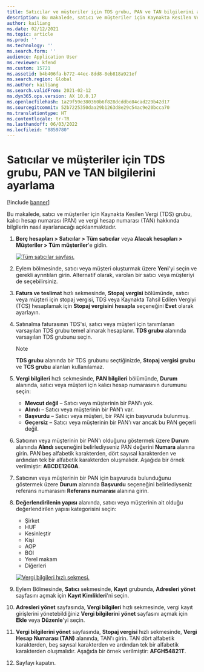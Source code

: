 ```yaml
---
title: Satıcılar ve müşteriler için TDS grubu, PAN ve TAN bilgilerini ayarlama
description: Bu makalede, satıcı ve müşteriler için Kaynakta Kesilen Vergi (TDS) grubu, kalıcı hesap numarası (PAN) ve vergi hesap numarası (TAN) hakkında bilgilerin nasıl ayarlanacağı açıklanmaktadır.
author: kailiang
ms.date: 02/12/2021
ms.topic: article
ms.prod: ''
ms.technology: ''
ms.search.form: ''
audience: Application User
ms.reviewer: kfend
ms.custom: 15721
ms.assetid: b4b406fa-b772-44ec-8dd8-8eb818a921ef
ms.search.region: Global
ms.author: kailiang
ms.search.validFrom: 2021-02-12
ms.dyn365.ops.version: AX 10.0.17
ms.openlocfilehash: 1a29f59e380360b6f828dcddbe84cad229b42d17
ms.sourcegitcommit: 52b7225350daa29b1263d8e29c54ac9e20bcca70
ms.translationtype: HT
ms.contentlocale: tr-TR
ms.lasthandoff: 06/03/2022
ms.locfileid: "8859780"
---
```

# <a name="tds-group-pan-and-tan-information-setup-for-vendors-and-customers"></a>Satıcılar ve müşteriler için TDS grubu, PAN ve TAN bilgilerini ayarlama

[!include [banner](../includes/banner.md)]

Bu makalede, satıcı ve müşteriler için Kaynakta Kesilen Vergi (TDS) grubu, kalıcı hesap numarası (PAN) ve vergi hesap numarası (TAN) hakkında bilgilerin nasıl ayarlanacağı açıklanmaktadır.

1. **Borç hesapları \> Satıcılar \> Tüm satıcılar** veya **Alacak hesapları \> Müşteriler \> Tüm müşteriler**'e gidin.

    [![Tüm satıcılar sayfası.](./media/apac-ind-TDS-55.png)](./media/apac-ind-TDS-55.png)

2. Eylem bölmesinde, satıcı veya müşteri oluşturmak üzere **Yeni**'yi seçin ve gerekli ayrıntıları girin. Alternatif olarak, varolan bir satıcı veya müşteriyi de seçebilirsiniz.
3. **Fatura ve teslimat** hızlı sekmesinde, **Stopaj vergisi** bölümünde, satıcı veya müşteri için stopaj vergisi, TDS veya Kaynakta Tahsil Edilen Vergiyi (TCS) hesaplamak için **Stopaj vergisini hesapla** seçeneğini **Evet** olarak ayarlayın.
4. Satınalma faturasının TDS'si, satıcı veya müşteri için tanımlanan varsayılan TDS grubu temel alınarak hesaplanır. **TDS grubu** alanında varsayılan TDS grubunu seçin.

    > [!NOTE]
    > **TDS grubu** alanında bir TDS grubunu seçtiğinizde, **Stopaj vergisi grubu** ve **TCS grubu** alanları kullanılamaz.

5. **Vergi bilgileri** hızlı sekmesinde, **PAN bilgileri** bölümünde, **Durum** alanında, satıcı veya müşteri için kalıcı hesap numarasının durumunu seçin:

    - **Mevcut değil** – Satıcı veya müşterinin bir PAN'ı yok.
    - **Alındı** – Satıcı veya müşterinin bir PAN'ı var.
    - **Başvurdu** – Satıcı veya müşteri, bir PAN için başvuruda bulunmuş.
    - **Geçersiz** – Satıcı veya müşterinin bir PAN'ı var ancak bu PAN geçerli değil.

6. Satıcının veya müşterinin bir PAN'ı olduğunu göstermek üzere **Durum** alanında **Alındı** seçeneğini belirlediyseniz PAN değerini **Numara** alanına girin. PAN beş alfabetik karakterden, dört sayısal karakterden ve ardından tek bir alfabetik karakterden oluşmalıdır. Aşağıda bir örnek verilmiştir: **ABCDE1260A**.
7. Satıcının veya müşterinin bir PAN için başvuruda bulunduğunu göstermek üzere **Durum** alanında **Başvurdu** seçeneğini belirlediyseniz referans numarasını **Referans numarası** alanına girin.
8. **Değerlendirilenin yapısı** alanında, satıcı veya müşterinin ait olduğu değerlendirilen yapısı kategorisini seçin:

    - Şirket
    - HUF
    - Kesinleştir
    - Kişi
    - AOP
    - BOI
    - Yerel makam
    - Diğerleri

    [![Vergi bilgileri hızlı sekmesi.](./media/apac-ind-TDS-56.png)](./media/apac-ind-TDS-56.png)

9. Eylem Bölmesinde, **Satıcı** sekmesinde, **Kayıt** grubunda, **Adresleri yönet** sayfasını açmak için **Kayıt Kimlikleri**'ni seçin.
10. **Adresleri yönet** sayfasında, **Vergi bilgileri** hızlı sekmesinde, vergi kayıt girişlerini yönetebildiğiniz **Vergi bilgilerini yönet** sayfasını açmak için **Ekle** veya **Düzenle**'yi seçin.
11. **Vergi bilgilerini yönet** sayfasında, **Stopaj vergisi** hızlı sekmesinde, **Vergi Hesap Numarası (TAN)** alanında, TAN'ı girin. TAN dört alfabetik karakterden, beş sayısal karakterden ve ardından tek bir alfabetik karakterden oluşmalıdır. Aşağıda bir örnek verilmiştir: **AFGH54821T**.
12. Sayfayı kapatın.
